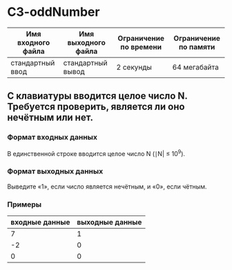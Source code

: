 # C3-oddNumber

|Имя входного файла|Имя выходного файла|Ограничение по времени|Ограничение по памяти|
|-|-|-|-|
|стандартный ввод|стандартный вывод|2 секунды|64 мегабайта|

## С клавиатуры вводится целое число N. Требуется проверить, является ли оно нечётным или нет.
### Формат входных данных

В единственной строке вводится целое число N (∣N| ≤ 10<sup>9</sup>).
### Формат выходных данных
Выведите «1», если число является нечётным, и «0», если чётным.
### Примеры
|входные данные|выходные данные|
|-|-|
|7|1|
|-2|0|
|0|0|
